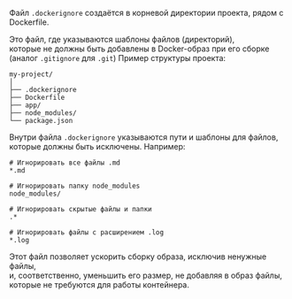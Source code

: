 Файл `.dockerignore` создаётся в корневой директории проекта, рядом с Dockerfile.  

Это файл, где указываются шаблоны файлов (директорий),  
которые не должны быть добавлены в Docker-образ при его сборке  
(аналог `.gitignore` для `.git`)
Пример структуры проекта:
```
my-project/
│
├── .dockerignore
├── Dockerfile
├── app/
├── node_modules/
└── package.json
```
Внутри файла `.dockerignore` указываются пути и шаблоны для файлов,  
которые должны быть исключены. 
Например:

```
# Игнорировать все файлы .md
*.md

# Игнорировать папку node_modules
node_modules/

# Игнорировать скрытые файлы и папки
.*

# Игнорировать файлы с расширением .log
*.log
```
Этот файл позволяет ускорить сборку образа, исключив ненужные файлы,  
и, соответственно, уменьшить его размер, не добавляя в образ файлы,  
которые не требуются для работы контейнера.